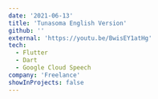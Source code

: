 ```yaml
---
date: '2021-06-13'
title: 'Tunasoma English Version'
github: ''
external: 'https://youtu.be/BwisEY1atHg'
tech:
  - Flutter
  - Dart
  - Google Cloud Speech
company: 'Freelance'
showInProjects: false
---
```

